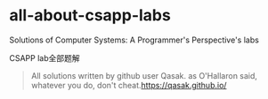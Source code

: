 # all-about-csapp-labs
Solutions of Computer Systems: A Programmer's Perspective's labs

CSAPP lab全部题解

> All solutions written by github user Qasak.
as O'Hallaron said, whatever you do, don't cheat.https://qasak.github.io/
